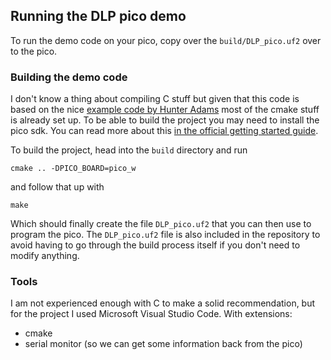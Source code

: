 ## Running the DLP pico demo

To run the demo code on your pico, copy over the `build/DLP_pico.uf2` over to the pico.

### Building the demo code

I don't know a thing about compiling C stuff but given that this code is based on the nice [example code by Hunter Adams](https://vanhunteradams.com/Pico/VGA/VGA.html) most of the cmake stuff is already set up. To be able to build the project you may need to install the pico sdk. You can read more about this [in the official getting started guide](https://datasheets.raspberrypi.com/pico/getting-started-with-pico.pdf).

To build the project, head into the `build` directory and run

```
cmake .. -DPICO_BOARD=pico_w
```

and follow that up with 

```
make
```

Which should finally create the file `DLP_pico.uf2` that you can then use to program the pico. The `DLP_pico.uf2` file is also included in the repository to avoid having to go through the build process itself if you don't need to modify anything.

### Tools

I am not experienced enough with C to make a solid recommendation, but for the project I used Microsoft Visual Studio Code. With extensions:

* cmake
* serial monitor  (so we can get some information back from the pico)